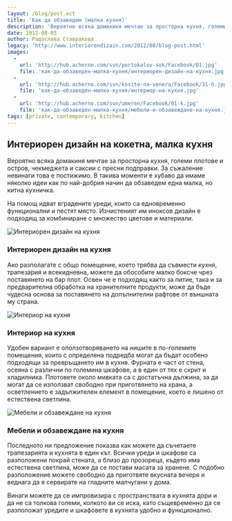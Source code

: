 ```yaml
---
layout: /blog/post.ect
title: 'Как да обзаведем (малка кухня)'
description: 'Вероятно всяка домакиня мечтае за просторна кухня, големи плотове и остров, чекмеджета и саксии с пресни подправки. За съжаление невинаги това е постижимо. В такива моменти е хубаво да имаме няколко идеи как по най-добрия начин да обзаведем една малка, но китна кухничка.'
date: 2012-08-03
author: Радослава Ставракова
legacy: 'http://www.interiorendizain.com/2012/08/blog-post.html'
images:
  -
    url: 'http://hub.acherno.com/svn/portokalov-sok/Facebook/01.jpg'
    file: 'как-да-обзаведен-малка-кухня/интериорен-дизайн-на-кухня.jpg'
  -
    url: 'http://hub.acherno.com/svn/kosite-na-venera/Facebook/31-h.jpg'
    file: 'как-да-обзаведен-малка-кухня/интериор-на-кухня.jpg'
  -
    url: 'http://hub.acherno.com/svn/umeren/Facebook/01-k.jpg'
    file: 'как-да-обзаведен-малка-кухня/мебели-и-обзавеждане-на-кухня.jpg'
tags: [private, contemporary, kitchen]
---
```

## **Интериорен дизайн** на кокетна, **малка кухня**
Вероятно всяка домакиня мечтае за просторна кухня, големи плотове и остров, чекмеджета и саксии с пресни подправки. За съжаление невинаги това е постижимо. В такива моменти е хубаво да имаме няколко идеи как по най-добрия начин да обзаведем една малка, но китна кухничка.

На помощ идват вградените уреди, които са едновременно функционални и пестят място. Изчистеният им иноксов дизайн е подходящ за комбиниране с множество цветове и материали.

![Интериорен дизайн на кухня](как-да-обзаведен-малка-кухня/интериорен-дизайн-на-кухня.jpg)
### Интериорен дизайн на **кухня**

Ако разполагате с общо помещение, което трябва да съвмести кухня, трапезария и всекидневна, можете да обособите малко боксче чрез поставянето на бар плот. Освен че е подходящ както за питие, така и за предварителна обработка на хранителните продукти, може да бъде чудесна основа за поставянето на допълнителни рафтове от външната му страна.

![Интериор на кухня](как-да-обзаведен-малка-кухня/интериор-на-кухня.jpg)
### Интериор на **кухня**

Удобен вариант е оползотворяването на нишите в по-големите помещения, които с определена подредба могат да бъдат особено подходящи за превръщането им в кухня. Фурната е част от стена, осеяна с различни по големина шкафове, а в един от тях е скрит и хладилника. Плотовете около мивката са с достатъчна дължина, за да могат да се използват свободно при приготвянето на храна, а осветлението е задължителен елемент в помещение, което е лишено от естествена светлина.

![Мебели и обзавеждане на кухня](как-да-обзаведен-малка-кухня/мебели-и-обзавеждане-на-кухня.jpg)
### Мебели и обзавеждане на **кухня**

Последното ни предложение показва как можете да съчетаете трапезарията и кухнята в един кът. Всички уреди и шкафове са разположени покрай стената, а близо до прозореца, където има естествена светлина, може да се постави масата за хранене. С подобно разположение можете свободно да приготвяте вкусната вечеря и веднага да я сервирате на гладните малчугани у дома.

Винаги можете да се импровизира с пространствата в кухнята дори и да не са толкова големи, колкото ви се иска, като същевременно да се разположат уредите и шкафовете в кухнята удобно и функционално.